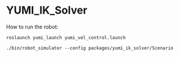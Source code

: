 # YUMI_IK_Solver

How to run the robot:
```
roslaunch yumi_launch yumi_vel_control.launch
```
```
./bin/robot_simulator --config packages/yumi_ik_solver/Scenario
``` 
